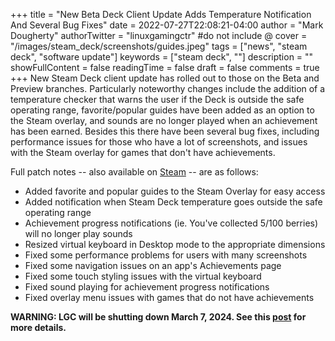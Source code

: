 +++
title = "New Beta Deck Client Update Adds Temperature Notification And Several Bug Fixes"
date = 2022-07-27T22:08:21-04:00
author = "Mark Dougherty"
authorTwitter = "linuxgamingctr" #do not include @
cover = "/images/steam_deck/screenshots/guides.jpeg"
tags = ["news", "steam deck", "software update"]
keywords = ["steam deck", ""]
description = ""
showFullContent = false
readingTime = false
draft = false
comments = true
+++
New Steam Deck client update has rolled out to those on the Beta and Preview branches. Particularly noteworthy changes include the addition of a temperature checker that warns the user if the Deck is outside the safe operating range, favorite/popular guides have been added as an option to the Steam overlay, and sounds are no longer played when an achievement has been earned. Besides this there have been several bug fixes, including performance issues for those who have a lot of screenshots, and issues with the Steam overlay for games that don't have achievements.

Full patch notes -- also available on [Steam](https://steamcommunity.com/games/1675200/announcements/detail/3413183219978165742) -- are as follows:
- Added favorite and popular guides to the Steam Overlay for easy access
- Added notification when Steam Deck temperature goes outside the safe operating range
- Achievement progress notifications (ie. You've collected 5/100 berries) will no longer play sounds
- Resized virtual keyboard in Desktop mode to the appropriate dimensions
- Fixed some performance problems for users with many screenshots
- Fixed some navigation issues on an app's Achievements page
- Fixed some touch styling issues with the virtual keyboard
- Fixed sound playing for achievement progress notifications
- Fixed overlay menu issues with games that do not have achievements

**WARNING: LGC will be shutting down March 7, 2024. See this [post](https://linuxgamingcentral.com/posts/the-end-of-lgc/) for more details.**
